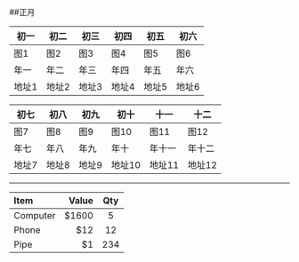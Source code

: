 ##正月

| 初一 | 初二 | 初三 | 初四 | 初五 | 初六 |
| ---- | ---- | ---- | ---- | ---- | ---- |
| 图1 | 图2 | 图3 | 图4 | 图5 | 图6 |
| 年一 | 年二 | 年三 | 年四 | 年五 | 年六 |
| 地址1 | 地址2 | 地址3 | 地址4 | 地址5 | 地址6 |

| 初七 | 初八 | 初九 | 初十 | 十一 | 十二 |
| ---- | ---- | ---- | ---- | ---- | ---- |
| 图7 | 图8 | 图9 | 图10 | 图11 | 图12 |
| 年七 | 年八 | 年九 | 年十 | 年十一 | 年十二 |
| 地址7 | 地址8 | 地址9 | 地址10 | 地址11 | 地址12 |

***

| Item     | Value | Qty   |
| :------- | ----: | :---: |
| Computer | $1600 |  5    |
| Phone    | $12   |  12   |
| Pipe     | $1    |  234  |
